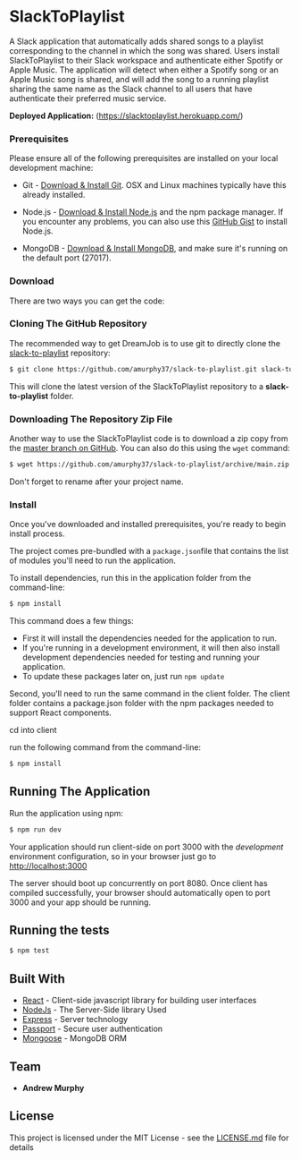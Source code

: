 # SlackToPlaylist

A Slack application that automatically adds shared songs to a playlist corresponding to the channel in which the song was shared. Users install SlackToPlaylist to their Slack workspace and authenticate either Spotify or Apple Music. The application will detect when either a Spotify song or an Apple Music song is shared, and will add the song to a running playlist sharing the same name as the Slack channel to all users that have authenticate their preferred music service. 

**Deployed Application:** (https://slacktoplaylist.herokuapp.com/)

### Prerequisites

Please ensure all of the following prerequisites are installed on your local development machine:

* Git - [Download & Install Git](https://git-scm.com/downloads). OSX and Linux machines typically have this already installed.

* Node.js - [Download & Install Node.js](https://nodejs.org/en/download/) and the npm package manager. If you encounter any problems, you can also use this [GitHub Gist](https://gist.github.com/isaacs/579814) to install Node.js.

* MongoDB - [Download & Install MongoDB](https://www.mongodb.com/try/download/community), and make sure it's running on the default port (27017).

### Download

There are two ways you can get the code:

### Cloning The GitHub Repository
The recommended way to get DreamJob is to use git to directly clone the [slack-to-playlist](https://github.com/amurphy37/slack-to-playlist.git) repository:

```bash
$ git clone https://github.com/amurphy37/slack-to-playlist.git slack-to-playlist
```

This will clone the latest version of the SlackToPlaylist repository to a **slack-to-playlist** folder.

### Downloading The Repository Zip File
Another way to use the SlackToPlaylist code is to download a zip copy from the [master branch on GitHub](https://github.com/amurphy37/slack-to-playlist/archive/main.zip). You can also do this using the `wget` command:

```bash
$ wget https://github.com/amurphy37/slack-to-playlist/archive/main.zip -O slack-to-playlist-master.zip; unzip slack-to-playlist-master.zip; rm slack-to-playlist-master.zip
```

Don't forget to rename after your project name.

### Install

Once you've downloaded and installed prerequisites, you're ready to begin install process. 

The project comes pre-bundled with a `package.json`file that contains the list of modules you'll need to run the application.

To install dependencies, run this in the application folder from the command-line:

```bash
$ npm install
```
This command does a few things:
* First it will install the dependencies needed for the application to run.
* If you're running in a development environment, it will then also install development dependencies needed for testing and running your application.
* To update these packages later on, just run `npm update`

Second, you'll need to run the same command in the client folder. The client folder contains a package.json folder with the npm packages needed to support React components.

cd into client

run the following command from the command-line:

```bash
$ npm install
```
## Running The Application

Run the application using npm:

```bash
$ npm run dev
```

Your application should run client-side on port 3000 with the *development* environment configuration, so in your browser just go to [http://localhost:3000](http://localhost:3000)

The server should boot up concurrently on port 8080. Once client has compiled successfully, your browser should automatically open to port 3000 and your app should be running. 

## Running the tests

```bash
$ npm test
```

## Built With

* [React](https://reactjs.org/) - Client-side javascript library for building user interfaces
* [NodeJs](https://nodejs.org/en/docs/) - The Server-Side library Used
* [Express](https://expressjs.com/) - Server technology
* [Passport](http://www.passportjs.org/) - Secure user authentication
* [Mongoose](https://mongoosejs.com/) - MongoDB ORM

## Team

* **Andrew Murphy**

## License

This project is licensed under the MIT License - see the [LICENSE.md](LICENSE.md) file for details